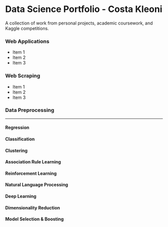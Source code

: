 # Data Science Portfolio - Costa Kleoni
A collection of work from personal projects, academic coursework, and Kaggle competitions.

### Web Applications
* Item 1
* Item 2
* Item 3

### Web Scraping
* Item 1
* Item 2
* Item 3

### Data Preprocessing
------
#### Regression
#### Classification
#### Clustering 
#### Association Rule Learning
#### Reinforcement Learning
#### Natural Language Processing
#### Deep Learning
#### Dimensionality Reduction
#### Model Selection & Boosting

